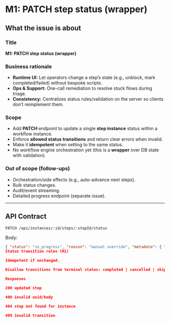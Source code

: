 # M1: PATCH step status (wrapper)

## What the issue is about
### Title
**M1: PATCH step status (wrapper)**

### Business rationale
- **Runtime UI:** Let operators change a step’s state (e.g., unblock, mark completed/failed) without bespoke scripts.
- **Ops & Support:** One-call remediation to resolve stuck flows during triage.
- **Consistency:** Centralizes status rules/validation on the server so clients don’t reimplement them.

### Scope
- Add **PATCH** endpoint to update a single **step instance** status within a workflow instance.
- Enforce **allowed status transitions** and return clear errors when invalid.
- Make it **idempotent** when setting to the same status.
- No workflow engine orchestration yet (this is a **wrapper** over DB state with validation).

### Out of scope (follow-ups)
- Orchestration/side effects (e.g., auto-advance next steps).
- Bulk status changes.
- Audit/event streaming.
- Detailed progress endpoint (separate issue).

---

## API Contract
`PATCH /api/instances/:id/steps/:stepId/status`

Body:
```json
{ "status": "in_progress", "reason": "manual override", "metadata": { "ticket": "INC-1234" } }
Status transition rules (M1)

Idempotent if unchanged.

Disallow transitions from terminal states: completed | cancelled | skipped | failed.

Responses

200 updated step

400 invalid uuid/body

404 step not found for instance

409 invalid transition

